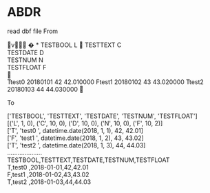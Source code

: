 # ABDR
read dbf file
From

v   � *                     TESTBOOL   L                   TESTTEXT   C    
               TESTDATE   D    
               TESTNUM    N    
               TESTFLOAT  F    
              
 Ttest0     20180101  42        42.010000  Ftest1     20180102  43        43.020000  Ttest2     20180103  44        44.030000 



To

['TESTBOOL', 'TESTTEXT', 'TESTDATE', 'TESTNUM', 'TESTFLOAT']<br>
[('L', 1, 0), ('C', 10, 0), ('D', 10, 0), ('N', 10, 0), ('F', 10, 2)]<br>
['T', 'test0     ', datetime.date(2018, 1, 1), 42, 42.01]<br>
['F', 'test1     ', datetime.date(2018, 1, 2), 43, 43.02]<br>
['T', 'test2     ', datetime.date(2018, 1, 3), 44, 44.03]<br>
....................<br>
TESTBOOL,TESTTEXT,TESTDATE,TESTNUM,TESTFLOAT<br>
T,test0     ,2018-01-01,42,42.01<br>
F,test1     ,2018-01-02,43,43.02<br>
T,test2     ,2018-01-03,44,44.03<br>
